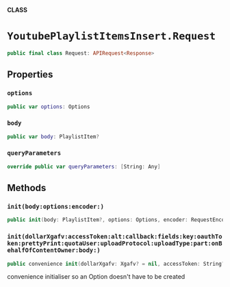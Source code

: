 **CLASS**

# `YoutubePlaylistItemsInsert.Request`

```swift
public final class Request: APIRequest<Response>
```

## Properties
### `options`

```swift
public var options: Options
```

### `body`

```swift
public var body: PlaylistItem?
```

### `queryParameters`

```swift
override public var queryParameters: [String: Any]
```

## Methods
### `init(body:options:encoder:)`

```swift
public init(body: PlaylistItem?, options: Options, encoder: RequestEncoder? = nil)
```

### `init(dollarXgafv:accessToken:alt:callback:fields:key:oauthToken:prettyPrint:quotaUser:uploadProtocol:uploadType:part:onBehalfOfContentOwner:body:)`

```swift
public convenience init(dollarXgafv: Xgafv? = nil, accessToken: String? = nil, alt: Alt? = nil, callback: String? = nil, fields: String? = nil, key: String? = nil, oauthToken: String? = nil, prettyPrint: Bool? = nil, quotaUser: String? = nil, uploadProtocol: String? = nil, uploadType: String? = nil, part: [String], onBehalfOfContentOwner: String? = nil, body: PlaylistItem? = nil)
```

convenience initialiser so an Option doesn't have to be created
